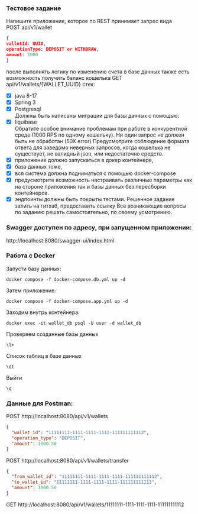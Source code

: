 ### Тестовое задание
Напишите приложение, которое по REST принимает запрос вида  
POST api/v1/wallet
```json
{
valletId: UUID,
operationType: DEPOSIT or WITHDRAW,
amount: 1000
}
```
после выполнять логику по изменению счета в базе данных
также есть возможность получить баланс кошелька
GET api/v1/wallets/{WALLET_UUID}
стек:
- [x] java 8-17
- [x] Spring 3
- [x] Postgresql  
Должны быть написаны миграции для базы данных с помощью:
- [x] liquibase  
Обратите особое внимание проблемам при работе в конкурентной среде (1000 RPS по
одному кошельку). Ни один запрос не должен быть не обработан (50Х error)
Предусмотрите соблюдение формата ответа для заведомо неверных запросов, когда
кошелька не существует, не валидный json, или недостаточно средств.
- [x] приложение должно запускаться в докер контейнере, 
- [x] база данных тоже, 
- [x] вся система должна подниматься с помощью docker-compose  
- [x] предусмотрите возможность настраивать различные параметры как на стороне
приложения так и базы данных без пересборки контейнеров.
- [x] эндпоинты должны быть покрыты тестами.
Решенное задание залить на гитхаб, предоставить ссылку
Все возникающие вопросы по заданию решать самостоятельно, по своему
усмотрению.

### Swagger доступен по адресу, при запущенном приложении:
http://localhost:8080/swagger-ui/index.html


### Работа с Docker
Запусти базу данных:
```shell
docker compose -f docker-compose.db.yml up -d
```
Затем приложение:
```shell
docker compose -f docker-compose.app.yml up -d
```
Заходим внутрь контейнера:
```shell
docker exec -it wallet_db psql -U user -d wallet_db
```
Проверяем созданные базы данных
```postgres-sql
\l+
```
Список таблиц в базе данных
```postgres-sql
\dt
```

Выйти
```postgres-sql
\q
```


### Данные для Postman:
POST http://localhost:8080/api/v1/wallets
```json
{
  "wallet_id": "11111111-1111-1111-1111-111111111112",
  "operation_type": "DEPOSIT",
  "amount": 1000.50
}
```
POST http://localhost:8080/api/v1/wallets/transfer
```json
{
  "from_wallet_id": "11111111-1111-1111-1111-111111111112",
  "to_wallet_id": "11111111-1111-1111-1111-111111111113",
  "amount": 1000.50
}
```
GET http://localhost:8080/api/v1/wallets/11111111-1111-1111-1111-111111111112